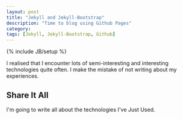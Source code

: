 ```yaml
---
layout: post
title: "Jekyll and Jekyll-Bootstrap"
description: "Time to blog using Github Pages"
category: 
tags: [Jekyll, Jekyll-Bootstrap, Github]
---
```

{% include JB/setup %}

I realised that I encounter lots of semi-interesting and interesting technologies quite often. I make the mistake of not writing about my experiences.

## Share It All 

I'm going to write all about the technologies I've Just Used.
